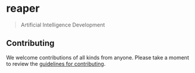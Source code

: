 # reaper
> Artificial Intelligence Development 

## Contributing

We welcome contributions of all kinds from anyone. Please take a moment to
review the [guidelines for contributing](CONTRIBUTING.md).